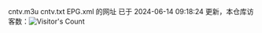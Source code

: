 cntv.m3u  cntv.txt  EPG.xml  的网址 已于 2024-06-14 09:18:24 更新，本仓库访客数：![Visitor's Count](https://profile-counter.glitch.me/pxiptv_TV/count.svg)
